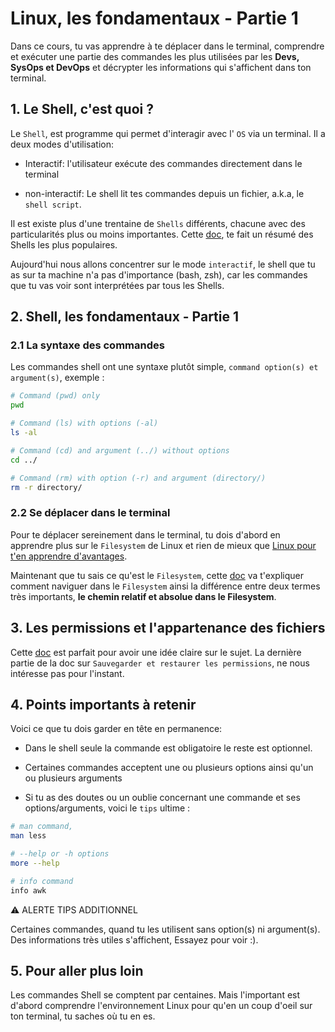 # Linux, les fondamentaux - Partie 1
Dans ce cours, tu vas apprendre à te déplacer dans le terminal, comprendre et exécuter une partie des commandes les plus utilisées par les **Devs, SysOps et DevOps** et décrypter les informations qui s'affichent dans ton terminal.


## 1. Le Shell, c'est quoi ?

Le `Shell`, est programme qui permet d'interagir avec l' `OS` via un terminal. Il a deux modes d'utilisation:

- Interactif: l'utilisateur exécute des commandes directement dans le terminal


- non-interactif: Le shell lit tes commandes depuis un fichier, a.k.a, le `shell script`.

 Il est existe plus d'une trentaine de `Shells` différents, chacune avec des particularités plus ou moins importantes. Cette [doc](https://www.journaldev.com/39194/different-types-of-shells-in-linux), te fait un résumé des Shells les plus populaires.


Aujourd'hui nous allons concentrer sur le mode `interactif`, le shell que tu as sur ta machine n'a pas d'importance (bash, zsh), car les commandes que tu vas voir sont interprétées par tous les Shells.


## 2. Shell, les fondamentaux - Partie 1

### 2.1 La syntaxe des commandes
Les commandes shell ont une syntaxe plutôt simple, `command option(s) et argument(s)`, exemple :

```sh
# Command (pwd) only
pwd

# Command (ls) with options (-al)
ls -al

# Command (cd) and argument (../) without options
cd ../

# Command (rm) with option (-r) and argument (directory/)
rm -r directory/
```

### 2.2 Se déplacer dans le terminal

Pour te déplacer sereinement dans le terminal, tu dois d'abord en apprendre plus sur le `Filesystem` de Linux et rien de mieux que [Linux pour t'en apprendre d'avantages](https://www.linux.com/training-tutorials/linux-filesystem-explained/).

Maintenant que tu sais ce qu'est le `Filesystem`, cette [doc](https://www.redhat.com/sysadmin/navigating-linux-filesystem) va t'expliquer comment naviguer dans le `Filesystem` ainsi la différence entre deux termes très importants, **le chemin relatif et absolue dans le Filesystem**. 

## 3. Les permissions et l'appartenance des fichiers

Cette [doc](https://www.linuxtricks.fr/wiki/droits-sous-linux-utilisateurs-groupes-permissions) est parfait pour avoir une idée claire sur le sujet. La dernière partie de la doc sur `Sauvegarder et restaurer les permissions`, ne  nous intéresse pas pour l'instant.


## 4. Points importants à retenir

Voici ce que tu dois garder en tête en permanence:
- Dans le shell seule la commande est obligatoire le reste est optionnel.


- Certaines commandes acceptent une ou plusieurs options ainsi qu'un ou plusieurs arguments

- Si tu as des doutes ou un oublie concernant une commande et ses options/arguments, voici le `tips` ultime :

```sh
# man command,
man less

# --help or -h options
more --help

# info command
info awk
```

⚠️ ALERTE TIPS ADDITIONNEL

Certaines commandes, quand tu les utilisent sans option(s) ni argument(s). Des informations très utiles s'affichent, Essayez pour voir :).

## 5. Pour aller plus loin

Les commandes Shell se comptent par centaines. Mais l'important est d'abord comprendre l'environnement Linux pour qu'en un coup d'oeil sur ton terminal, tu saches où tu en es.